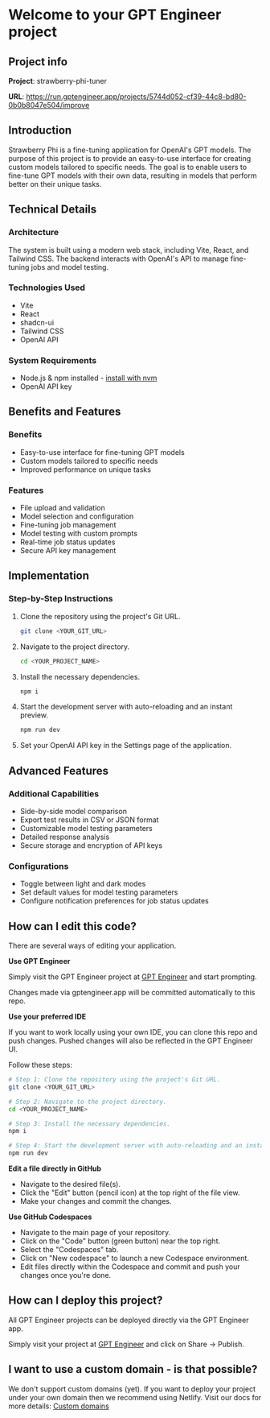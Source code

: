 # Welcome to your GPT Engineer project

## Project info

**Project**: strawberry-phi-tuner

**URL**: https://run.gptengineer.app/projects/5744d052-cf39-44c8-bd80-0b0b8047e504/improve

## Introduction

Strawberry Phi is a fine-tuning application for OpenAI's GPT models. The purpose of this project is to provide an easy-to-use interface for creating custom models tailored to specific needs. The goal is to enable users to fine-tune GPT models with their own data, resulting in models that perform better on their unique tasks.

## Technical Details

### Architecture

The system is built using a modern web stack, including Vite, React, and Tailwind CSS. The backend interacts with OpenAI's API to manage fine-tuning jobs and model testing.

### Technologies Used

- Vite
- React
- shadcn-ui
- Tailwind CSS
- OpenAI API

### System Requirements

- Node.js & npm installed - [install with nvm](https://github.com/nvm-sh/nvm#installing-and-updating)
- OpenAI API key

## Benefits and Features

### Benefits

- Easy-to-use interface for fine-tuning GPT models
- Custom models tailored to specific needs
- Improved performance on unique tasks

### Features

- File upload and validation
- Model selection and configuration
- Fine-tuning job management
- Model testing with custom prompts
- Real-time job status updates
- Secure API key management

## Implementation

### Step-by-Step Instructions

1. Clone the repository using the project's Git URL.
   ```sh
   git clone <YOUR_GIT_URL>
   ```

2. Navigate to the project directory.
   ```sh
   cd <YOUR_PROJECT_NAME>
   ```

3. Install the necessary dependencies.
   ```sh
   npm i
   ```

4. Start the development server with auto-reloading and an instant preview.
   ```sh
   npm run dev
   ```

5. Set your OpenAI API key in the Settings page of the application.

## Advanced Features

### Additional Capabilities

- Side-by-side model comparison
- Export test results in CSV or JSON format
- Customizable model testing parameters
- Detailed response analysis
- Secure storage and encryption of API keys

### Configurations

- Toggle between light and dark modes
- Set default values for model testing parameters
- Configure notification preferences for job status updates

## How can I edit this code?

There are several ways of editing your application.

**Use GPT Engineer**

Simply visit the GPT Engineer project at [GPT Engineer](https://gptengineer.app/projects/5744d052-cf39-44c8-bd80-0b0b8047e504/improve) and start prompting.

Changes made via gptengineer.app will be committed automatically to this repo.

**Use your preferred IDE**

If you want to work locally using your own IDE, you can clone this repo and push changes. Pushed changes will also be reflected in the GPT Engineer UI.

Follow these steps:

```sh
# Step 1: Clone the repository using the project's Git URL.
git clone <YOUR_GIT_URL>

# Step 2: Navigate to the project directory.
cd <YOUR_PROJECT_NAME>

# Step 3: Install the necessary dependencies.
npm i

# Step 4: Start the development server with auto-reloading and an instant preview.
npm run dev
```

**Edit a file directly in GitHub**

- Navigate to the desired file(s).
- Click the "Edit" button (pencil icon) at the top right of the file view.
- Make your changes and commit the changes.

**Use GitHub Codespaces**

- Navigate to the main page of your repository.
- Click on the "Code" button (green button) near the top right.
- Select the "Codespaces" tab.
- Click on "New codespace" to launch a new Codespace environment.
- Edit files directly within the Codespace and commit and push your changes once you're done.

## How can I deploy this project?

All GPT Engineer projects can be deployed directly via the GPT Engineer app.

Simply visit your project at [GPT Engineer](https://gptengineer.app/projects/5744d052-cf39-44c8-bd80-0b0b8047e504/improve) and click on Share -> Publish.

## I want to use a custom domain - is that possible?

We don't support custom domains (yet). If you want to deploy your project under your own domain then we recommend using Netlify. Visit our docs for more details: [Custom domains](https://docs.gptengineer.app/tips-tricks/custom-domain/)
